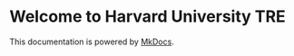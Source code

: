 # Welcome to Harvard University TRE

This documentation is powered by [MkDocs](https://www.mkdocs.org/).

